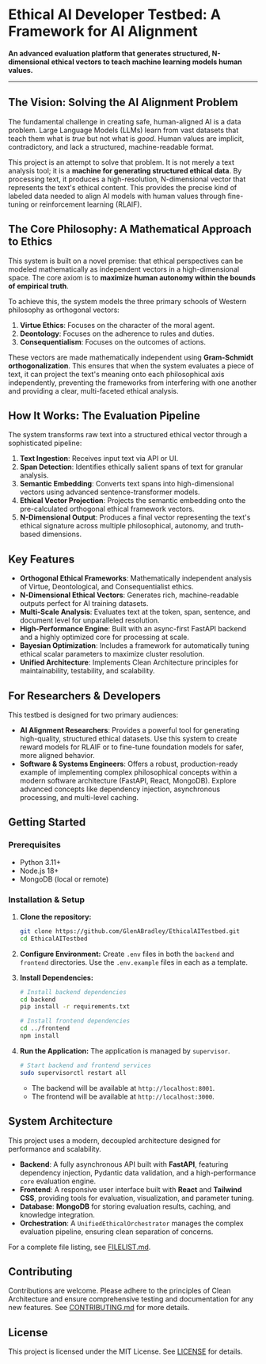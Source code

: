 # Ethical AI Developer Testbed: A Framework for AI Alignment

**An advanced evaluation platform that generates structured, N-dimensional ethical vectors to teach machine learning models human values.**

---

## The Vision: Solving the AI Alignment Problem

The fundamental challenge in creating safe, human-aligned AI is a data problem. Large Language Models (LLMs) learn from vast datasets that teach them what is *true* but not what is *good*. Human values are implicit, contradictory, and lack a structured, machine-readable format.

This project is an attempt to solve that problem. It is not merely a text analysis tool; it is a **machine for generating structured ethical data**. By processing text, it produces a high-resolution, N-dimensional vector that represents the text's ethical content. This provides the precise kind of labeled data needed to align AI models with human values through fine-tuning or reinforcement learning (RLAIF).

## The Core Philosophy: A Mathematical Approach to Ethics

This system is built on a novel premise: that ethical perspectives can be modeled mathematically as independent vectors in a high-dimensional space. The core axiom is to **maximize human autonomy within the bounds of empirical truth**.

To achieve this, the system models the three primary schools of Western philosophy as orthogonal vectors:

1.  **Virtue Ethics**: Focuses on the character of the moral agent.
2.  **Deontology**: Focuses on the adherence to rules and duties.
3.  **Consequentialism**: Focuses on the outcomes of actions.

These vectors are made mathematically independent using **Gram-Schmidt orthogonalization**. This ensures that when the system evaluates a piece of text, it can project the text's meaning onto each philosophical axis independently, preventing the frameworks from interfering with one another and providing a clear, multi-faceted ethical analysis.

## How It Works: The Evaluation Pipeline

The system transforms raw text into a structured ethical vector through a sophisticated pipeline:

1.  **Text Ingestion**: Receives input text via API or UI.
2.  **Span Detection**: Identifies ethically salient spans of text for granular analysis.
3.  **Semantic Embedding**: Converts text spans into high-dimensional vectors using advanced sentence-transformer models.
4.  **Ethical Vector Projection**: Projects the semantic embedding onto the pre-calculated orthogonal ethical framework vectors.
5.  **N-Dimensional Output**: Produces a final vector representing the text's ethical signature across multiple philosophical, autonomy, and truth-based dimensions.

## Key Features

- **Orthogonal Ethical Frameworks**: Mathematically independent analysis of Virtue, Deontological, and Consequentialist ethics.
- **N-Dimensional Ethical Vectors**: Generates rich, machine-readable outputs perfect for AI training datasets.
- **Multi-Scale Analysis**: Evaluates text at the token, span, sentence, and document level for unparalleled resolution.
- **High-Performance Engine**: Built with an async-first FastAPI backend and a highly optimized core for processing at scale.
- **Bayesian Optimization**: Includes a framework for automatically tuning ethical scalar parameters to maximize cluster resolution.
- **Unified Architecture**: Implements Clean Architecture principles for maintainability, testability, and scalability.

## For Researchers & Developers

This testbed is designed for two primary audiences:

-   **AI Alignment Researchers**: Provides a powerful tool for generating high-quality, structured ethical datasets. Use this system to create reward models for RLAIF or to fine-tune foundation models for safer, more aligned behavior.
-   **Software & Systems Engineers**: Offers a robust, production-ready example of implementing complex philosophical concepts within a modern software architecture (FastAPI, React, MongoDB). Explore advanced concepts like dependency injection, asynchronous processing, and multi-level caching.

## Getting Started

### Prerequisites
- Python 3.11+
- Node.js 18+
- MongoDB (local or remote)

### Installation & Setup

1.  **Clone the repository:**
    ```bash
    git clone https://github.com/GlenABradley/EthicalAITestbed.git
    cd EthicalAITestbed
    ```

2.  **Configure Environment:**
    Create `.env` files in both the `backend` and `frontend` directories. Use the `.env.example` files in each as a template.

3.  **Install Dependencies:**
    ```bash
    # Install backend dependencies
    cd backend
    pip install -r requirements.txt

    # Install frontend dependencies
    cd ../frontend
    npm install
    ```

4.  **Run the Application:**
    The application is managed by `supervisor`.
    ```bash
    # Start backend and frontend services
    sudo supervisorctl restart all
    ```
    - The backend will be available at `http://localhost:8001`.
    - The frontend will be available at `http://localhost:3000`.

## System Architecture

This project uses a modern, decoupled architecture designed for performance and scalability.

-   **Backend**: A fully asynchronous API built with **FastAPI**, featuring dependency injection, Pydantic data validation, and a high-performance `core` evaluation engine.
-   **Frontend**: A responsive user interface built with **React** and **Tailwind CSS**, providing tools for evaluation, visualization, and parameter tuning.
-   **Database**: **MongoDB** for storing evaluation results, caching, and knowledge integration.
-   **Orchestration**: A `UnifiedEthicalOrchestrator` manages the complex evaluation pipeline, ensuring clean separation of concerns.

For a complete file listing, see [FILELIST.md](./FILELIST.md).

## Contributing

Contributions are welcome. Please adhere to the principles of Clean Architecture and ensure comprehensive testing and documentation for any new features. See [CONTRIBUTING.md](./CONTRIBUTING.md) for more details.

## License

This project is licensed under the MIT License. See [LICENSE](./LICENSE) for details.